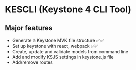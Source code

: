# KESCLI (Keystone 4 CLI Tool)

## Major features

- Generate a Keystone MVK file structure ✅✅
- Set up keystone with react, webpack ✅✅
- Create, update and validate models from command line
- Add and modify KSJS settings in keystone.js file
- Add/remove routes
